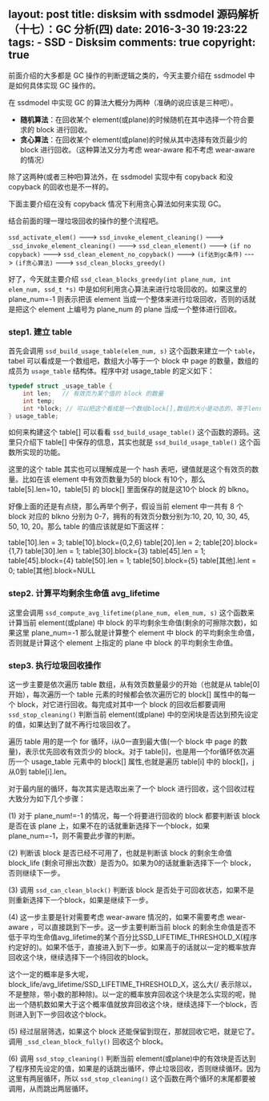 layout: post
title: disksim with ssdmodel 源码解析（十七）：GC 分析(四)
date: 2016-3-30 19:23:22
tags: 
	- SSD
	- Disksim
comments: true
copyright: true
---

前面介绍的大多都是 GC 操作的判断逻辑之类的，今天主要介绍在 ssdmodel 中是如何具体实现 GC 操作的。

在 ssdmodel 中实现 GC 的算法大概分为两种（准确的说应该是三种吧）。
- **随机算法**：在回收某个 element(或plane)的时候随机在其中选择一个符合要求的 block 进行回收。
- **贪心算法**：在回收某个 element(或plane)的时候从其中选择有效页最少的 block 进行回收。（这种算法又分为考虑 wear-aware 和不考虑 wear-aware 的情况）

除了这两种(或者三种吧)算法外，在 ssdmodel 实现中有 copyback 和没 copyback 的回收也是不一样的。

<!--more-->

下面主要介绍在没有 copyback 情况下利用贪心算法如何来实现 GC。


结合前面的理一理垃圾回收的操作的整个流程吧。

`ssd_activate_elem()` ---> `ssd_invoke_element_cleaning()` ---> `_ssd_invoke_element_cleaning()` ---> `ssd_clean_element()` ---> `(if no copyback)` ---> `ssd_clean_element_no_copyback()` ---> `(if达到gc条件)` ---> `(if贪心算法)` ---> `ssd_clean_blocks_greedy()`


好了，今天就主要介绍 `ssd_clean_blocks_greedy(int plane_num, int elem_num, ssd_t *s)` 中是如何利用贪心算法来进行垃圾回收的。如果这里的 plane_num=-1 则表示把该 element 当成一个整体来进行垃圾回收，否则的话就是把这个 element 上编号为 plane_num 的 plane 当成一个整体进行回收。


### **step1. 建立 table** ###

首先会调用 `ssd_build_usage_table(elem_num, s)` 这个函数来建立一个 `table`，tabel 可以看成是一个数组吧，数组大小等于一个 block 中 page 的数量，数组的成员为 `usage_table` 结构体。程序中对 usage_table 的定义如下：

```C
typedef struct _usage_table {
    int len;   // 有效页为某个值的 block 的数量
    int temp;
    int *block; // 可以把这个看成是一个数组block[],数组的大小是动态的，等于len值。其中保存的是特定的blkno
} usage_table;
```

如何来构建这个 table[] 可以看看 `ssd_build_usage_table()` 这个函数的源码。这里只介绍下 table[] 中保存的信息，其实也就是 `ssd_build_usage_table()` 这个函数所实现的功能。

这里的这个 table 其实也可以理解成是一个 hash 表吧，键值就是这个有效页的数量。比如在该 element 中有效页数量为5的 block 有10个，那么 table[5].len=10，table[5] 的 block[] 里面保存的就是这10个 block 的 blkno。

好像上面的还是有点绕，那么再举个例子，假设当前 element 中一共有 8 个block 对应的 blkno 分别为 0-7，拥有的有效页分数分别为:10, 20, 10, 30, 45, 50, 10, 20。那么 table 的值应该就是如下面这样：

table[10].len = 3;	table[10].block={0,2,6}
table[20].len = 2;	table[20].block={1,7}
table[30].len = 1;	table[30].block={3}
table[45].len = 1;	table[45].block={4}
table[50].len = 1;	table[50].block={5}
table[其他].lent = 0;	table[其他].block=NULL


### **step2. 计算平均剩余生命值 avg_lifetime** ###

这里会调用 `ssd_compute_avg_lifetime(plane_num, elem_num, s)` 这个函数来计算当前 element(或plane) 中 block 的平均剩余生命值(剩余的可擦除次数)，如果这里 plane_num=-1 那么就是计算整个 element 中 block 的平均剩余生命值，否则就是计算这个 element 上指定的 plane 中 block 的平均剩余生命值。


### **step3. 执行垃圾回收操作** ###

这一步主要是依次遍历 table 数组，从有效页数量最少的开始（也就是从 table[0] 开始），每次遍历一个 table 元素的时候都会依次遍历它的 block[] 属性中的每一个 block，对它进行回收。每完成对其中一个 block 的回收后都要调用 `ssd_stop_cleaning()` 判断当前 element(或plane) 中的空闲块是否达到预先设定的值，如果达到了就不再行垃圾回收了。

遍历 table 用的是一个 for 循环，i从0一直到最大值(一个 block 中 page 的数量)，表示优先回收有效页少的 block。对于 table[i]，也是用一个for循环依次遍历一个 usage_table 元素中的 block[] 属性,也就是遍历 table[i] 中的 block[]，j从0到 table[i].len。

对于最内层的循环，每次其实是选取出来了一个 block 进行回收，这个回收过程大致分为如下几个步骤：

(1) 对于 plane_num!=-1 的情况，每一个将要进行回收的 block 都要判断该 block 是否在该 plane 上，如果不在的话就重新选择下一个block，如果 plane_num=-1，则不需要此步骤的判断。

(2) 判断该 block 是否已经不可用了，也就是判断该 block 的剩余生命值block_life (剩余可擦出次数）是否为0。如果为0的话就重新选择下一个 block，否则继续下一步。

(3) 调用 `ssd_can_clean_block()` 判断该 block 是否处于可回收状态，如果不是则重新选择下一个block，如果是继续下一步。

(4) 这一步主要是针对需要考虑 wear-aware 情况的，如果不需要考虑 wear-aware ，可以直接跳到下一步。这一步主要判断当前 block 的剩余生命值是否不低于平均生命值avg_lifetime的某个百分比SSD_LIFETIME_THRESHOLD_X(程序约定好的)。如果不低于，直接进入到下一步。如果高于的话就以一定的概率放弃回收这个块，继续选择下一个待回收的block。

这个一定的概率是多大呢，block_life/avg_lifetime/SSD_LIFETIME_THRESHOLD_X，这么大(/ 表示除以，不是整除，带小数的那种除)。以一定的概率放弃回收这个块是怎么实现的呢，抛出一个随机数如果大于这个概率值就放弃回收这个块，继续选择下一个block，否则进入到下一步回收这个block。

(5) 经过层层筛选，如果这个 block 还能保留到现在，那就回收它吧，就是它了。调用 `_ssd_clean_block_fully()` 回收这个 block。

(6) 调用 `ssd_stop_cleaning()` 判断当前 element(或plane)中的有效块是否达到了程序预先设定的值，如果是的话跳出循环，停止垃圾回收，否则继续循环。因为这里有两层循环，所以 `ssd_stop_cleaning()` 这个函数在两个循环的末尾都要被调用，从而跳出两层循环。









